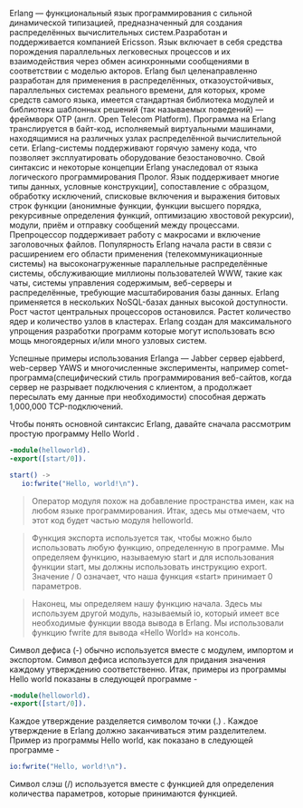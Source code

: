 Erlang — функциональный язык программирования с сильной динамической типизацией, предназначенный для создания распределённых вычислительных систем.Разработан и поддерживается компанией Ericsson. Язык включает в себя средства порождения параллельных легковесных процессов и их взаимодействия через обмен асинхронными сообщениями в соответствии с моделью акторов.
Erlang был целенаправленно разработан для применения в распределённых, отказоустойчивых, параллельных системах реального времени, для которых, кроме средств самого языка, имеется стандартная библиотека модулей и библиотека шаблонных решений (так называемых поведений) — фреймворк OTP (англ. Open Telecom Platform). Программа на Erlang транслируется в байт-код, исполняемый виртуальными машинами, находящимися на различных узлах распределённой вычислительной сети. Erlang-системы поддерживают горячую замену кода, что позволяет эксплуатировать оборудование безостановочно.
Свой синтаксис и некоторые концепции Erlang унаследовал от языка логического программирования Пролог. Язык поддерживает многие типы данных, условные конструкции], сопоставление с образцом, обработку исключений, списковые включения и выражения битовых строк функции (анонимные функции, функции высшего порядка, рекурсивные определения функций, оптимизацию хвостовой рекурсии), модули, приём и отправку сообщений между процессами. Препроцессор поддерживает работу с макросами и включение заголовочных файлов.
Популярность Erlang начала расти в связи с расширением его области применения (телекоммуникационные системы) на высоконагруженные параллельные распределённые системы, обслуживающие миллионы пользователей WWW, такие как чаты, системы управления содержимым, веб-серверы и распределённые, требующие масштабирования базы данных. Erlang применяется в нескольких NoSQL-базах данных высокой доступности.
Рост частот центральных процессоров остановился. Растет количество ядер и количество узлов в кластерах. Erlang создан для максимального упрощения разработки программ которые могут использовать всю мощь многоядерных и/или много узловых систем.

Успешные примеры использования Erlanga — Jabber сервер ejabberd, web-сервер YAWS и многочисленные эксперименты, например comet-программа(специфический стиль программирования веб-сайтов, когда сервер не разрывает подключения с клиентом, а продолжает пересылать ему данные при необходимости) способная держать 1,000,000 TCP-подключений.


Чтобы понять основной синтаксис Erlang, давайте сначала рассмотрим простую программу Hello World .

```Erlang
-module(helloworld). 
-export([start/0]). 

start() -> 
   io:fwrite("Hello, world!\n").
```

>Оператор модуля похож на добавление пространства имен, как на любом языке программирования. Итак, здесь мы отмечаем, что этот код будет частью модуля helloworld.

>Функция экспорта используется так, чтобы можно было использовать любую функцию, определенную в программе. Мы определяем функцию, называемую start и для использования функции start, мы должны использовать инструкцию export. Значение / 0 означает, что наша функция «start» принимает 0 параметров.

>Наконец, мы определяем нашу функцию начала. Здесь мы используем другой модуль, называемый io, который имеет все необходимые функции ввода вывода в Erlang. Мы использовали функцию fwrite для вывода «Hello World» на консоль.

Символ дефиса (-) обычно используется вместе с модулем, импортом и экспортом. Символ дефиса используется для придания значения каждому утверждению соответственно. Итак, примеры из программы Hello world показаны в следующей программе -

```Erlang
-module(helloworld).
-export([start/0]).
```
Каждое утверждение разделяется символом точки (.) . Каждое утверждение в Erlang должно заканчиваться этим разделителем. Пример из программы Hello world, как показано в следующей программе -
```Erlang
io:fwrite("Hello, world!\n").
```
Символ слэш (/) используется вместе с функцией для определения количества параметров, которые принимаются функцией.
